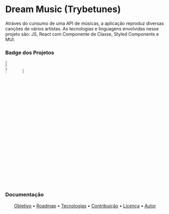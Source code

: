 # Dream Music (Trybetunes)

Atráves do cunsumo de uma API de músicas, a aplicação reproduz diversas canções de vários artistas. As tecnologias e linguagens envolvidas nesse projeto são: JS, React com Componente de Classe, Styled Components e MUI.

### Badge dos Projetos

<div>
  <a href="https://github.com/Veronica-Alfr/Dream-Music/issues"><img alt="GitHub issues" src="https://img.shields.io/github/issues/Veronica-Alfr/Dream-Music?color=ff0783&style=flat-square" width='10%'></a>
 <a href="https://github.com/Veronica-Alfr/Dream-Music/stargazers"><img alt="GitHub stars" src="https://img.shields.io/github/stars/Veronica-Alfr/Dream-Music?color=ff0783&style=flat-square" width='6%'></a>
</div>

### Documentação

<p align="center">
 <a href="#objetivo">Objetivo</a> •
 <a href="#roadmap">Roadmap</a> • 
 <a href="#tecnologias">Tecnologias</a> • 
 <a href="#contribuicao">Contribuição</a> • 
 <a href="#licenc-a">Licença</a> • 
 <a href="#autor">Autor</a>
</p>
